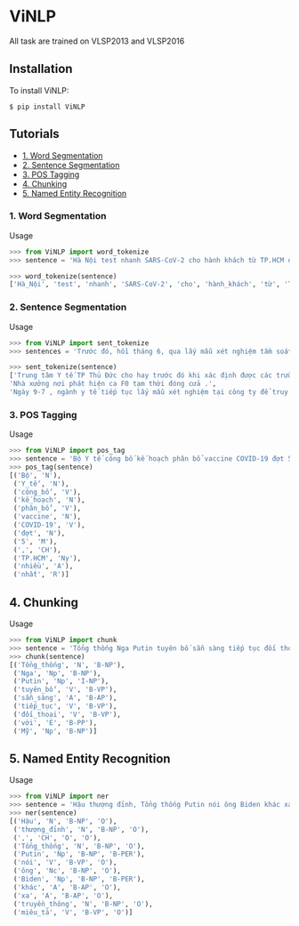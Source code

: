 # ViNLP

All task are trained on VLSP2013 and VLSP2016

## Installation

To install ViNLP:

```
$ pip install ViNLP
```

<!-- ## F-measure

### Data VLSP 2013

| Task              | F1(%) |
| ----------------- | ----- |
| Word segmentation | 98.64 |
| Pos tagging       | 98.36 |

### Data VLSP 2016 (Use gold POS, Chunk label)

| Task     | F1(%) |
| -------- | ----- |
| Chunking | 98.78 |
| NER      | 92.69 | -->

## Tutorials

- [1. Word Segmentation](#1-word-segmentation)
- [2. Sentence Segmentation](#1-sentence-segmentation)
- [3. POS Tagging](#2-pos-tagging)
- [4. Chunking](#3-chunking)
- [5. Named Entity Recognition](#4-named-entity-recognition)

### 1. Word Segmentation

Usage

```python
>>> from ViNLP import word_tokenize
>>> sentence = 'Hà Nội test nhanh SARS-CoV-2 cho hành khách từ TP.HCM đến sân bay Nội Bài'

>>> word_tokenize(sentence)
['Hà_Nội', 'test', 'nhanh', 'SARS-CoV-2', 'cho', 'hành_khách', 'từ', 'TP.HCM', 'đến', 'sân_bay', 'Nội_Bài']
```

### 2. Sentence Segmentation

Usage

```python
>>> from ViNLP import sent_tokenize
>>> sentences = 'Trước đó, hồi tháng 6, qua lấy mẫu xét nghiệm tầm soát Covid-19, ngành y tế phát hiện 11 ca dương tính với SARS-CoV-2 tại công ty này. Mới đây, qua xét nghiệm ghi nhận thêm 4 công nhân nghi dương tính. Trước tình hình trên, phía công ty đã lên phương án cho công nhân tạm thời nghỉ việc.'

>>> sent_tokenize(sentence)
['Trung tâm Y tế TP Thủ Đức cho hay trước đó khi xác định được các trường hợp F0 tại công ty nói trên , các F1 , F2 đã được cách ly theo quy định .',
'Nhà xưởng nơi phát hiện ca F0 tạm thời đóng cửa .',
'Ngày 9-7 , ngành y tế tiếp tục lấy mẫu xét nghiệm tại công ty để truy tìm các ca dương tính .']
```

### 3. POS Tagging

Usage

```python
>>> from ViNLP import pos_tag
>>> sentence = 'Bộ Y tế công bố kế hoạch phân bổ vaccine COVID-19 đợt 5, TP.HCM nhiều nhất'
>>> pos_tag(sentence)
[('Bộ', 'N'),
 ('Y_tế', 'N'),
 ('công_bố', 'V'),
 ('kế_hoạch', 'N'),
 ('phân_bổ', 'V'),
 ('vaccine', 'N'),
 ('COVID-19', 'V'),
 ('đợt', 'N'),
 ('5', 'M'),
 (',', 'CH'),
 ('TP.HCM', 'Ny'),
 ('nhiều', 'A'),
 ('nhất', 'R')]
```

## 4. Chunking

Usage

```python
>>> from ViNLP import chunk
>>> sentence = 'Tổng thống Nga Putin tuyên bố sẵn sàng tiếp tục đối thoại với Mỹ'
>>> chunk(sentence)
[('Tổng_thống', 'N', 'B-NP'),
 ('Nga', 'Np', 'B-NP'),
 ('Putin', 'Np', 'I-NP'),
 ('tuyên_bố', 'V', 'B-VP'),
 ('sẵn_sàng', 'A', 'B-AP'),
 ('tiếp_tục', 'V', 'B-VP'),
 ('đối_thoại', 'V', 'B-VP'),
 ('với', 'E', 'B-PP'),
 ('Mỹ', 'Np', 'B-NP')]
```

## 5. Named Entity Recognition

Usage

```python
>>> from ViNLP import ner
>>> sentence = 'Hậu thượng đỉnh, Tổng thống Putin nói ông Biden khác xa truyền thông miêu tả'
>>> ner(sentence)
[('Hậu', 'N', 'B-NP', 'O'),
 ('thượng_đỉnh', 'N', 'B-NP', 'O'),
 (',', 'CH', 'O', 'O'),
 ('Tổng_thống', 'N', 'B-NP', 'O'),
 ('Putin', 'Np', 'B-NP', 'B-PER'),
 ('nói', 'V', 'B-VP', 'O'),
 ('ông', 'Nc', 'B-NP', 'O'),
 ('Biden', 'Np', 'B-NP', 'B-PER'),
 ('khác', 'A', 'B-AP', 'O'),
 ('xa', 'A', 'B-AP', 'O'),
 ('truyền_thông', 'N', 'B-NP', 'O'),
 ('miêu_tả', 'V', 'B-VP', 'O')]
```
